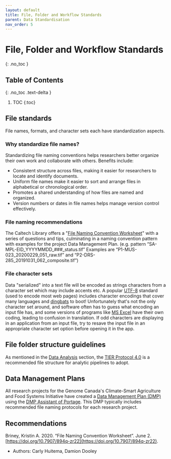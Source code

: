 ```yaml
---
layout: default
title: File, Folder and Workflow Standards
parent: Data Standardisation
nav_order: 5
---
```


# File, Folder and Workflow Standards
{: .no_toc }

## Table of Contents
{: .no_toc .text-delta }

1. TOC
{:toc}

## File standards

File names, formats, and character sets each have standardization aspects.

### Why standardize file names?
Standardizing file naming conventions helps researchers better organize their own work and collaborate with others. 
Benefits include: 
* Consistent structure across files, making it easier for researchers to locate and identify documents.
* Uniform file names make it easier to sort and arrange files in alphabetical or chronological order. 
* Promotes a shared understanding of how files are named and organized.
* Version numbers or dates in file names helps manage version control effectively.

### File naming recommendations
The Caltech Library offers a "[File Naming Convention Worksheet](https://doi.org/10.7907/894q-zr22)" with a series of questions and tips, culminating in a naming convention pattern with examples for the project Data Management Plan. (e.g. pattern “SA-MPL-EID_YYYYMMDD_\#\#\#_status.tif” Examples are “P1-MUS-023_20200229_051_raw.tif” and “P2-DRS-285_20191031_062_composite.tif”)

### File character sets
Data "serialized" into a text file will be encoded as strings characters from a character set which may include accents etc. A popular [UTF-8](https://en.wikipedia.org/wiki/UTF-8) standard (used to encode most web pages) includes character encodings that cover many languages and [dingbats](https://en.wikipedia.org/wiki/Dingbat) to boot!  Unfortunately that's not the only character set around, and software often has to guess what encoding an input file has, and some versions of programs like [MS Excel](https://support.guidebook.com/hc/en-us/articles/360016372414) have their own coding, leading to confusion in translation.  If odd characters are displaying in an application from an input file, try to resave the input file in an appropriate character set option before opening it in the app.

## File folder structure guidelines
As mentioned in the [Data Analysis](https://climatesmartagcollab.github.io/Documentation-en/Data_Analysis/) section, the [TIER Protocol 4.0](https://www.projecttier.org/tier-protocol/protocol-4-0/) is a recommended file structure for analytic pipelines to adopt.

## Data Management Plans
All research projects for the Genome Canada's Climate-Smart Agriculture and Food Systems Initiative have created a [Data Management Plan (DMP)](../datamanagementplan.md) using the [DMP Assistant of Portage](https://dmp-pgd.ca/). This DMP typically includes recommended file naming protocols for each research project.

## Recommendations

Briney, Kristin A. 2020. “File Naming Convention Worksheet”. June 2. [https://doi.org/10.7907/894q-zr22](https://doi.org/10.7907/894q-zr22).

- Authors: Carly Huitema, Damion Dooley
